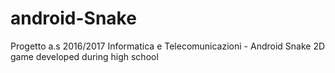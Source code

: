 # android-Snake
Progetto a.s 2016/2017 Informatica e Telecomunicazioni - Android Snake 2D game developed during high school
